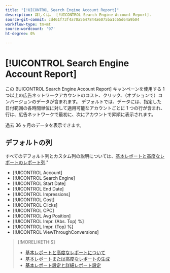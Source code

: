 ```yaml
---
title: "[!UICONTROL Search Engine Account Report]"
description: 詳しくは、 [!UICONTROL Search Engine Account Report].
source-git-commit: cd461f73f4a70a5647844a6075ba1c65d64a9b04
workflow-type: tm+mt
source-wordcount: '97'
ht-degree: 0%

---
```


# [!UICONTROL Search Engine Account Report]

この [!UICONTROL Search Engine Account Report] キャンペーンを使用する 1 つ以上の広告ネットワークアカウントのコスト、クリック、（オプションで）コンバージョンのデータが含まれます。 デフォルトでは、データには、指定した日付範囲の各時間単位に対して適用可能なアカウントごとに 1 つの行が含まれ、行は、広告ネットワークで最初に、次にアカウントで昇順に表示されます。

過去 36 ヶ月のデータを表示できます。

## デフォルトの列

すべてのデフォルト列とカスタム列の説明については、[基本レポートと高度なレポートのレポート列](basic-advanced-report-columns.md).&quot;

* [!UICONTROL Account]
* [!UICONTROL Search Engine]
* [!UICONTROL Start Date]
* [!UICONTROL End Date]
* [!UICONTROL Impressions]
* [!UICONTROL Cost]
* [!UICONTROL Clicks]
* [!UICONTROL CPC]
* [!UICONTROL Avg Position]
* [!UICONTROL Impr. (Abs. Top) %]
* [!UICONTROL Impr. (Top) %]
* [!UICONTROL ViewThroughConversions]

>[!MORELIKETHIS]
>
>* [基本レポートと高度なレポートについて](basic-advanced-report-about.md)
>* [基本レポートまたは高度なレポートの生成](basic-advanced-report-generate.md)
>* [基本レポート設定と詳細レポート設定](basic-advanced-report-settings.md)

